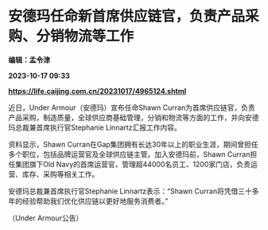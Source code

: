 # 安德玛任命新首席供应链官，负责产品采购、分销物流等工作
**编辑：孟令津**

**2023-10-17 09:33**

**https://life.caijing.com.cn/20231017/4965124.shtml**

近日，Under Armour（安德玛）宣布任命Shawn Curran为首席供应链官，负责产品采购，制造质量，全球供应商基础管理，分销和物流等方面的工作，并向安德玛总裁兼首席执行官Stephanie Linnartz汇报工作内容。

资料显示，Shawn Curran在Gap集团拥有长达30年以上的职业生涯，期间曾担任多个职位，包括品牌运营官及全球供应链主管。加入安德玛前，Shawn Curran担任集团旗下Old Navy的首席运营官，管理超44000名员工、1200家门店，负责运营、库存、采购等相关工作。

安德玛总裁兼首席执行官Stephanie Linnartz表示：“Shawn Curran将凭借三十多年的经验帮助我们优化供应链以更好地服务消费者。”

（Under Armour公告）